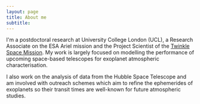 ```yaml
---
layout: page
title: About me
subtitle: 
---
```


I'm a postdoctoral research at University College London (UCL),  a Research Associate on the ESA Ariel mission and the Project Scientist of the [Twinkle Space Mission](www.twinkle-spacemission.co.uk). My work is largely focused on modelling the performance of upcoming space-based telescopes for exoplanet atmospheric characterisation. 

I also work on the analysis of data from the Hubble Space Telescope and am involved with outreach schemes which aim to refine the ephemerides of exoplanets so their transit times are well-known for future atmospheric studies.
